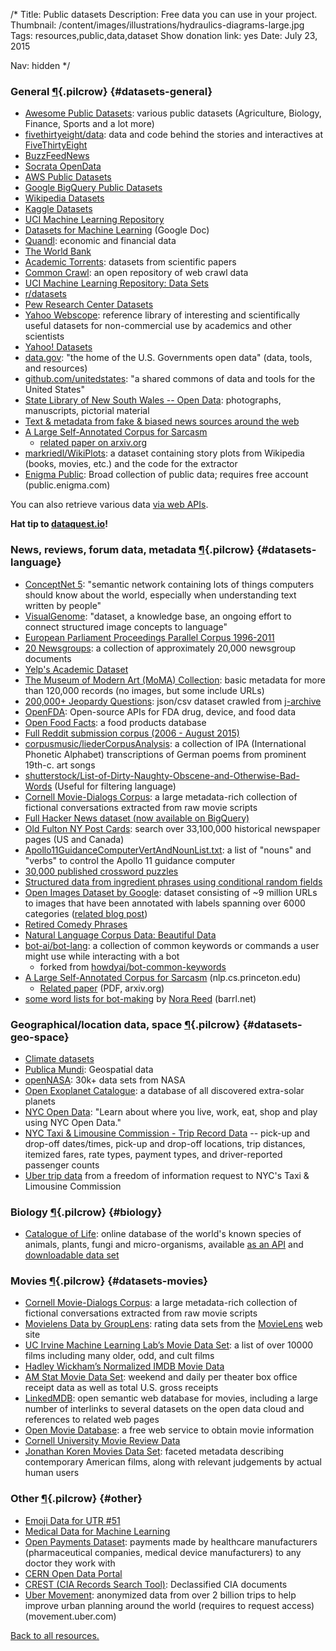 /*
Title: Public datasets
Description: Free data you can use in your project.
Thumbnail: /content/images/illustrations/hydraulics-diagrams-large.jpg
Tags: resources,public,data,dataset
Show donation link: yes
Date: July 23, 2015

Nav: hidden
*/


### General [¶](#datasets-general){.pilcrow} {#datasets-general}

- [Awesome Public Datasets](https://github.com/caesar0301/awesome-public-datasets): various public datasets (Agriculture, Biology, Finance, Sports and a lot more)
- [fivethirtyeight/data](https://github.com/fivethirtyeight/data): data and code behind the stories and interactives at [FiveThirtyEight](http://fivethirtyeight.com/)
- [BuzzFeedNews](https://github.com/BuzzFeedNews)
- [Socrata OpenData](https://opendata.socrata.com/)
- [AWS Public Datasets](https://aws.amazon.com/datasets/?_encoding=UTF8&jiveRedirect=1)
- [Google BigQuery Public Datasets](https://cloud.google.com/bigquery/public-data/)
- [Wikipedia Datasets](https://en.wikipedia.org/wiki/Wikipedia:Database_download)
- [Kaggle Datasets](https://www.kaggle.com/datasets)
- [UCI Machine Learning Repository](http://archive.ics.uci.edu/ml/datasets.html)
- [Datasets for Machine Learning](https://docs.google.com/spreadsheets/d/1AQvZ7-Kg0lSZtG1wlgbIsrm90HaTZrJGQMz-uKRRlFw/edit#gid=0) (Google Doc)
- [Quandl](https://www.quandl.com/browse): economic and financial data
- [The World Bank](http://data.worldbank.org/)
- [Academic Torrents](http://academictorrents.com/browse.php?cat=6): datasets from scientific papers
- [Common Crawl](http://commoncrawl.org/): an open repository of web crawl data
- [UCI Machine Learning Repository: Data Sets](https://archive.ics.uci.edu/ml/datasets.html)
- [r/datasets](https://www.reddit.com/r/datasets/)
- [Pew Research Center Datasets](http://www.pewinternet.org/datasets/)
- [Yahoo Webscope](http://webscope.sandbox.yahoo.com/): reference library of interesting and scientifically useful datasets for non-commercial use by academics and other scientists
- [Yahoo! Datasets](http://webscope.sandbox.yahoo.com/#datasets)
- [data.gov](http://www.data.gov/): "the home of the U.S. Governments open data" (data, tools, and resources)
- [github.com/unitedstates](https://github.com/unitedstates): "a shared commons of data and tools for the United States"
- [State Library of New South Wales -- Open Data](http://www.sl.nsw.gov.au/using/search/open_data.html): photographs, manuscripts, pictorial material
- [Text & metadata from fake & biased news sources around the web](https://www.kaggle.com/mrisdal/fake-news)
- [A Large Self-Annotated Corpus for Sarcasm](http://nlp.cs.princeton.edu/SARC/)
  - [related paper on arxiv.org](https://arxiv.org/abs/1704.05579)
- [markriedl/WikiPlots](https://github.com/markriedl/WikiPlots): a  dataset containing story plots from Wikipedia (books, movies, etc.) and the code for the extractor
- [Enigma Public](https://public.enigma.com/): Broad collection of public data; requires free account (public.enigma.com)

You can also retrieve various data [via web APIs](/resources/apis/).

**Hat tip to [dataquest.io](https://www.dataquest.io/blog/free-datasets-for-projects/)!**

### News, reviews, forum data, metadata [¶](#datasets-language){.pilcrow} {#datasets-language}

- [ConceptNet 5](http://conceptnet5.media.mit.edu/): "semantic network containing lots of things computers should know about the world, especially when understanding text written by people"
- [VisualGenome](http://visualgenome.org/): "dataset, a knowledge base, an ongoing effort to connect structured image concepts to language"
- [European Parliament Proceedings Parallel Corpus 1996-2011](http://www.statmt.org/europarl/)
- [20 Newsgroups](http://qwone.com/~jason/20Newsgroups/): a collection of approximately 20,000 newsgroup documents
- [Yelp's Academic Dataset](https://www.yelp.com/academic_dataset)
- [The Museum of Modern Art (MoMA) Collection](https://github.com/MuseumofModernArt/collection): basic metadata for more than 120,000 records (no images, but some include URLs)
- [200,000+ Jeopardy Questions](https://www.reddit.com/r/datasets/comments/1uyd0t/200000_jeopardy_questions_in_a_json_file): json/csv dataset crawled from [j-archive](http://www.j-archive.com)
- [OpenFDA](https://open.fda.gov/): Open-source APIs for FDA drug, device, and food data
- [Open Food Facts](http://world.openfoodfacts.org/): a food products database
- [Full Reddit submission corpus (2006 - August 2015)](https://www.reddit.com/r/datasets/comments/3mg812/full_reddit_submission_corpus_now_available_2006/)
- [corpusmusic/liederCorpusAnalysis](https://github.com/corpusmusic/liederCorpusAnalysis): a collection of IPA (International Phonetic Alphabet) transcriptions of German poems from prominent 19th-c. art songs
- [shutterstock/List-of-Dirty-Naughty-Obscene-and-Otherwise-Bad-Words](https://github.com/shutterstock/List-of-Dirty-Naughty-Obscene-and-Otherwise-Bad-Words) (Useful for filtering language)
- [Cornell Movie-Dialogs Corpus](http://www.cs.cornell.edu/~cristian/Cornell_Movie-Dialogs_Corpus.html): a large metadata-rich collection of fictional conversations extracted from raw movie scripts
- [Full Hacker News dataset (now available on BigQuery)](https://news.ycombinator.com/item?id=10440502)
- [Old Fulton NY Post Cards](http://www.fultonhistory.com/Fulton.html): search over 33,100,000 historical newspaper pages (US and Canada)
- [Apollo11GuidanceComputerVertAndNounList.txt](https://gist.github.com/jeffThompson/21a72eadf545ede99279): a list of "nouns" and "verbs" to control the Apollo 11 guidance computer
- [30,000 published crossword puzzles](https://www.reddit.com/r/datasets/comments/46jol1/dataset_30000_published_crossword_puzzles/)
- [Structured data from ingredient phrases using conditional random fields](https://github.com/NYTimes/ingredient-phrase-tagger)
- [Open Images Dataset by Google](https://github.com/openimages/dataset): dataset consisting of ~9 million URLs to images that have been annotated with labels spanning over 6000 categories ([related blog post](https://research.googleblog.com/2016/09/introducing-open-images-dataset.html))
- [Retired Comedy Phrases](https://github.com/bluechoochoo/retired_comedy_phrases)
- [Natural Language Corpus Data: Beautiful Data](http://norvig.com/ngrams/)
- [bot-ai/bot-lang](https://github.com/bot-ai/bot-lang): a collection of common keywords or commands a user might use while interacting with a bot
  - forked from [howdyai/bot-common-keywords](https://github.com/howdyai/bot-common-keywords)
- [A Large Self-Annotated Corpus for Sarcasm](http://nlp.cs.princeton.edu/SARC/) (nlp.cs.princeton.edu)
  - [Related paper](https://arxiv.org/pdf/1704.05579.pdf) (PDF, arxiv.org)
- [some word lists for bot-making](http://barrl.net/2882) by [Nora Reed](http://www.twitter.com/NoraReed) (barrl.net)

### Geographical/location data, space [¶](#datasets-geo-space){.pilcrow} {#datasets-geo-space}
- [Climate datasets](https://github.com/climate-mirror/datasets)
- [Publica Mundi](http://www.publicamundi.eu/): Geospatial data
- [openNASA](https://open.nasa.gov/): 30k+ data sets from NASA
- [Open Exoplanet Catalogue](https://github.com/OpenExoplanetCatalogue/open_exoplanet_catalogue): a database of all discovered extra-solar planets
- [NYC Open Data](https://opendata.cityofnewyork.us): "Learn about where you live, work, eat, shop and play using NYC Open Data."
- [NYC Taxi & Limousine Commission - Trip Record Data](http://www.nyc.gov/html/tlc/html/about/trip_record_data.shtml) --
pick-up and drop-off dates/times, pick-up and drop-off locations, trip distances, itemized fares, rate types, payment types, and driver-reported passenger counts
- [Uber trip data](https://github.com/fivethirtyeight/uber-tlc-foil-response) from a freedom of information request to NYC's Taxi & Limousine Commission

### Biology [¶](#biology){.pilcrow} {#biology}
- [Catalogue of Life](http://www.catalogueoflife.org/): online database of the world's known species of animals, plants, fungi and micro-organisms, available [as an API](http://www.catalogueoflife.org/content/web-services) and [downloadable data set](http://www.catalogueoflife.org/content/annual-checklist-archive)

### Movies [¶](#datasets-movies){.pilcrow} {#datasets-movies}
- [Cornell Movie-Dialogs Corpus](http://www.cs.cornell.edu/~cristian/Cornell_Movie-Dialogs_Corpus.html): a large metadata-rich collection of fictional conversations extracted from raw movie scripts
- [Movielens Data by GroupLens](http://grouplens.org/datasets/movielens/): rating data sets from the [MovieLens](http://movielens.org) web site
- [UC Irvine Machine Learning Lab’s Movie Data Set](https://archive.ics.uci.edu/ml/datasets/Movie): a list of over 10000 films including many older, odd, and cult films
- [Hadley Wickham’s Normalized IMDB Movie Data](http://had.co.nz/data/movies/)
- [AM Stat Movie Data Set](http://www.amstat.org/publications/jse/v17n1/datasets.mclaren.html): weekend and daily per theater box office receipt data as well as total U.S. gross receipts
- [LinkedMDB](http://data.linkedmdb.org/): open semantic web database for movies, including a large number of interlinks to several datasets on the open data cloud and references to related web pages
- [Open Movie Database](http://www.omdbapi.com/): a free web service to obtain movie information
- [Cornell University Movie Review Data](http://www.cs.cornell.edu/people/pabo/movie-review-data/)
- [Jonathan Koren Movies Data Set](http://jonathankoren.com/movies-dataset.html): faceted metadata describing contemporary American films, along with relevant judgements by actual human users

### Other [¶](#other){.pilcrow} {#other}

- [Emoji Data for UTR #51](http://www.unicode.org/Public/emoji/1.0/emoji-data.txt)
- [Medical Data for Machine Learning](https://github.com/beamandrew/medical-data/blob/master/README.md)
- [Open Payments Dataset](https://www.cms.gov/OpenPayments/Explore-the-Data/Dataset-Downloads.html): payments made by healthcare manufacturers (pharmaceutical companies, medical device manufacturers) to any doctor they work with
- [CERN Open Data Portal](http://opendata.cern.ch/)
- [CREST (CIA Records Search Tool)](https://www.cia.gov/library/readingroom/collection/crest-25-year-program-archive): Declassified CIA documents
- [Uber Movement](https://movement.uber.com/cities): anonymized data from over 2 billion trips to help improve urban planning around the world (requires to request access) (movement.uber.com)

[Back to all resources.](/resources)
